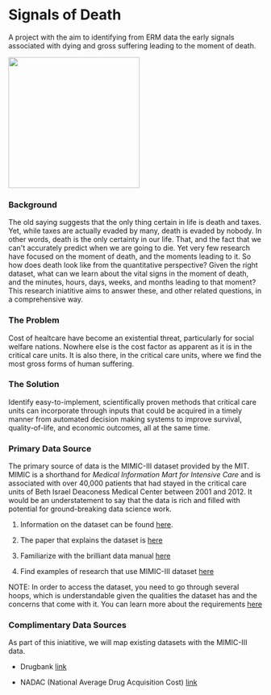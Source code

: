 # Signals of Death
A project with the aim to identifying from ERM data the early signals associated with dying and gross suffering leading to the moment of death.

<img width=260px src=https://raw.githubusercontent.com/mikkokotila/signals-of-death/master/death.png>

### Background 

The old saying suggests that the only thing certain in life is death and taxes. Yet, while taxes are actually evaded by many, death is evaded by nobody. In other words, death is the only certainty in our life. That, and the fact that we can't accurately predict when we are going to die. Yet very few research have focused on the moment of death, and the moments leading to it. So how does death look like from the quantitative perspective? Given the right dataset, what can we learn about the vital signs in the moment of death, and the minutes, hours, days, weeks, and months leading to that moment? This research iniatitive aims to answer these, and other related questions, in a comprehensive way. 

### The Problem

Cost of healtcare have become an existential threat, particularly for social welfare nations. Nowhere else is the cost factor as apparent as it is in the critical care units. It is also there, in the critical care units, where we find the most gross forms of human suffering. 

### The Solution 

Identify easy-to-implement, scientifically proven methods that critical care units can incorporate through inputs that could be acquired in a timely manner from automated decision making systems to improve survival, quality-of-life, and economic outcomes, all at the same time. 

### Primary Data Source

The primary source of data is the MIMIC-III dataset provided by the MIT. MIMIC is a shorthand for *Medical Information Mart for Intensive Care* and is associated with over 40,000 patients that had stayed in the critical care units of Beth Israel Deaconess Medical Center between 2001 and 2012. It would be an understatement to say that the data is rich and filled with potential for ground-breaking data science work. 

1) Information on the dataset can be found [here](https://mimic.physionet.org/).

2) The paper that explains the dataset is [here](https://www.nature.com/articles/sdata201635)

3) Familiarize with the brilliant data manual [here](https://mimic.physionet.org/about/mimic/)

4) Find examples of research that use MIMIC-III dataset [here](https://scholar.google.com/scholar?hl=en&as_sdt=0%2C5&q=MIMIC-III&btnG=)

NOTE: In order to access the dataset, you need to go through several hoops, which is understandable given the qualities the dataset has and the concerns that come with it. You can learn more about the requirements [here](https://mimic.physionet.org/gettingstarted/access/)

### Complimentary Data Sources

As part of this iniatitive, we will map existing datasets with the MIMIC-III data. 

- Drugbank [link](https://www.drugbank.ca)
 
- NADAC (National Average Drug Acquisition Cost) [link](https://data.medicaid.gov/Drug-Pricing-and-Payment/NADAC-National-Average-Drug-Acquisition-Cost-/a4y5-998d)
